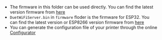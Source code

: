 * The firmware in this folder can be used directly. You can find the latest version firmware from [here](https://github.com/gloomyandy/RepRapFirmware/releases)
* `DuetWiFiServer.bin` in `firmware` floder is the firmware for ESP32. You can find the latest version or ESP8266 version firmware from [here](https://github.com/gloomyandy/DuetWiFiSocketServer/releases)
* You can generate the configuration file of your printer through the online  [Configurator](https://teamgloomy.github.io/Configurator)